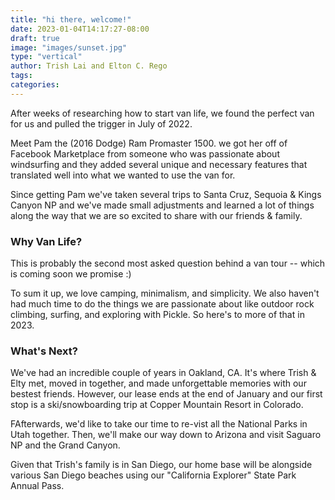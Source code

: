 ```yaml
---
title: "hi there, welcome!"
date: 2023-01-04T14:17:27-08:00
draft: true
image: "images/sunset.jpg"
type: "vertical"
author: Trish Lai and Elton C. Rego
tags:
categories:
---
```


After weeks of researching how to start van life, we found the perfect van for us and pulled the trigger in July of 2022.

Meet Pam the (2016 Dodge) Ram Promaster 1500. we got her off of Facebook Marketplace from someone who was passionate about windsurfing and they added several unique and necessary features that translated well into what we wanted to use the van for.

Since getting Pam we've taken several trips to Santa Cruz, Sequoia & Kings Canyon NP and we've made small adjustments and learned a lot of things along the way that we are so excited to share with our friends & family.

### Why Van Life?
This is probably the second most asked question behind a van tour -- which is coming soon we promise :) 

To sum it up, we love camping, minimalism, and simplicity. We also haven't had much time to do the things we are passionate about like outdoor rock climbing, surfing, and exploring with Pickle. So here's to more of that in 2023.

### What's Next?
We've had an incredible couple of years in Oakland, CA. It's where Trish & Elty met, moved in together, and made unforgettable memories with our bestest friends. However, our lease ends at the end of January and our first stop is a ski/snowboarding trip at Copper Mountain Resort in Colorado. 

FAfterwards, we'd like to take our time to re-vist all the National Parks in Utah together. Then, we'll make our way down to Arizona and visit Saguaro NP and the Grand Canyon. 

Given that Trish's family is in San Diego, our home base will be alongside various San Diego beaches using our "California Explorer" State Park Annual Pass.